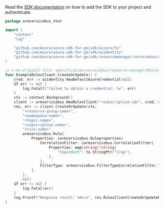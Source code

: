 Read the [SDK documentation](https://github.com/Azure/azure-sdk-for-go/blob/sdk%2Fresourcemanager%2Fservicebus%2Farmservicebus%2Fv0.3.0/sdk/resourcemanager/servicebus/armservicebus/README.md) on how to add the SDK to your project and authenticate.

```go
package armservicebus_test

import (
	"context"
	"log"

	"github.com/Azure/azure-sdk-for-go/sdk/azcore/to"
	"github.com/Azure/azure-sdk-for-go/sdk/azidentity"
	"github.com/Azure/azure-sdk-for-go/sdk/resourcemanager/servicebus/armservicebus"
)

// x-ms-original-file: specification/servicebus/resource-manager/Microsoft.ServiceBus/stable/2021-11-01/examples/Rules/RuleCreate_CorrelationFilter.json
func ExampleRulesClient_CreateOrUpdate() {
	cred, err := azidentity.NewDefaultAzureCredential(nil)
	if err != nil {
		log.Fatalf("failed to obtain a credential: %v", err)
	}
	ctx := context.Background()
	client := armservicebus.NewRulesClient("<subscription-id>", cred, nil)
	res, err := client.CreateOrUpdate(ctx,
		"<resource-group-name>",
		"<namespace-name>",
		"<topic-name>",
		"<subscription-name>",
		"<rule-name>",
		armservicebus.Rule{
			Properties: &armservicebus.Ruleproperties{
				CorrelationFilter: &armservicebus.CorrelationFilter{
					Properties: map[string]*string{
						"topicHint": to.StringPtr("Crop"),
					},
				},
				FilterType: armservicebus.FilterTypeCorrelationFilter.ToPtr(),
			},
		},
		nil)
	if err != nil {
		log.Fatal(err)
	}
	log.Printf("Response result: %#v\n", res.RulesClientCreateOrUpdateResult)
}
```

